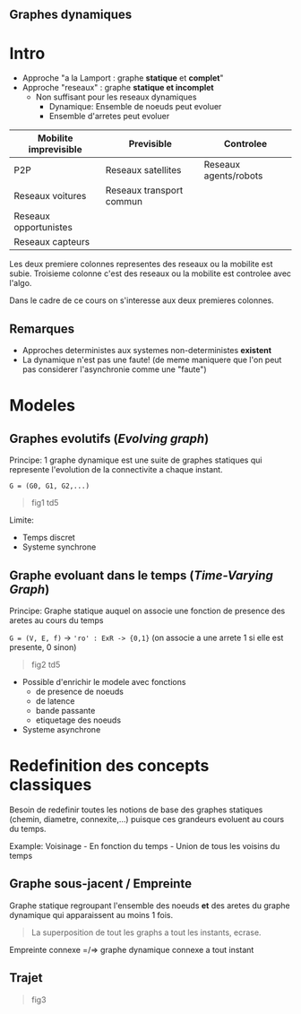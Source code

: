 Graphes dynamiques
---

# Intro

- Approche "a la Lamport : graphe **statique** et **complet**"
- Approche "reseaux" : graphe **statique et incomplet**
    - Non suffisant pour les reseaux dynamiques
        - Dynamique: Ensemble de noeuds peut evoluer
        - Ensemble d'arretes peut evoluer

| Mobilite imprevisible | Previsible | Controlee |
|-|-|-|
| P2P | Reseaux satellites | Reseaux agents/robots |
| Reseaux voitures | Reseaux transport commun |
| Reseaux opportunistes |  |
| Reseaux capteurs |  |

Les deux premiere colonnes representes des reseaux ou la mobilite est subie. 
Troisieme colonne c'est des reseaux ou la mobilite est controlee avec l'algo.

Dans le cadre de ce cours on s'interesse aux deux premieres colonnes.

## Remarques

- Approches deterministes aux systemes non-deterministes **existent**
- La dynamique n'est pas une faute! (de meme maniquere que l'on peut pas considerer l'asynchronie comme une "faute")

# Modeles

## Graphes evolutifs (*Evolving graph*)

Principe: 1 graphe dynamique est une suite de graphes statiques qui represente l'evolution de la connectivite a chaque instant.

`G = (G0, G1, G2,...)`

> fig1 td5

Limite:
- Temps discret
- Systeme synchrone

## Graphe evoluant dans le temps (*Time-Varying Graph*)

Principe: Graphe statique auquel on associe une fonction de presence des aretes au cours du temps

`G = (V, E, f)` -> `'ro' : ExR -> {0,1}` (on associe a une arrete 1 si elle est presente, 0 sinon)

> fig2 td5

- Possible d'enrichir le modele avec fonctions
    - de presence de noeuds
    - de latence
    - bande passante
    - etiquetage des noeuds
- Systeme asynchrone

# Redefinition des concepts classiques

Besoin de redefinir toutes les notions de base des graphes statiques (chemin, diametre, connexite,...) puisque ces grandeurs evoluent au cours du temps.

Example:
Voisinage
    - En fonction du temps
    - Union de tous les voisins du temps

## Graphe sous-jacent / Empreinte

Graphe statique regroupant l'ensemble des noeuds **et** des aretes du graphe dynamique qui apparaissent au moins 1 fois.

> La superposition de tout les graphs a tout les instants, ecrase.

Empreinte connexe =/=> graphe dynamique connexe a tout instant

## Trajet

> fig3